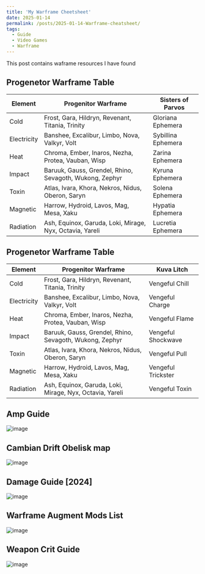 ```yaml
---
title: 'My Warframe Cheetsheet'
date: 2025-01-14
permalink: /posts/2025-01-14-Warframe-cheatsheet/
tags:
  - Guide
  - Video Games
  - Warframe
---
```


This post contains waframe resources I have found

## Progenetor Warframe Table
| Element      | Progenitor Warframe                                       | Sisters of Parvos   |
|--------------|-----------------------------------------------------------|---------------------|
| Cold         | Frost, Gara, Hildryn,  Revenant, Titania, Trinity         | Gloriana Ephemera   |
| Electricity  | Banshee, Excalibur, Limbo, Nova, Valkyr, Volt             | Sybillina Ephemera  |
| Heat         | Chroma, Ember, Inaros, Nezha, Protea, Vauban, Wisp        | Zarina Ephemera     |
| Impact       | Baruuk, Gauss, Grendel, Rhino, Sevagoth, Wukong, Zephyr   | Kyruna Ephemera     |
| Toxin        | Atlas, Ivara, Khora, Nekros, Nidus, Oberon, Saryn         | Solena Ephemera     |
| Magnetic     | Harrow, Hydroid, Lavos, Mag, Mesa, Xaku                   | Hypatia Ephemera    |
| Radiation    | Ash, Equinox, Garuda, Loki, Mirage, Nyx, Octavia, Yareli  | Lucretia Ephemera   |


## Progenetor Warframe Table
| Element      | Progenitor Warframe                                       | Kuva Litch          |
|--------------|-----------------------------------------------------------|---------------------|
| Cold         | Frost, Gara, Hildryn,  Revenant, Titania, Trinity         | Vengeful Chill      |
| Electricity  | Banshee, Excalibur, Limbo, Nova, Valkyr, Volt             | Vengeful Charge     |
| Heat         | Chroma, Ember, Inaros, Nezha, Protea, Vauban, Wisp        | Vengeful Flame      |
| Impact       | Baruuk, Gauss, Grendel, Rhino, Sevagoth, Wukong, Zephyr   | Vengeful Shockwave  |
| Toxin        | Atlas, Ivara, Khora, Nekros, Nidus, Oberon, Saryn         | Vengeful Pull       |
| Magnetic     | Harrow, Hydroid, Lavos, Mag, Mesa, Xaku                   | Vengeful Trickster  |
| Radiation    | Ash, Equinox, Garuda, Loki, Mirage, Nyx, Octavia, Yareli  | Vengeful Toxin      |

## Amp Guide
![image](https://github.com/user-attachments/assets/ec560bef-394a-44c2-ace4-fd9c8c0c3a81)

## Cambian Drift Obelisk map
![image](https://github.com/user-attachments/assets/6eb62048-a9a7-474a-b312-2456cdbff1e4)

## Damage Guide [2024]
![image](https://github.com/user-attachments/assets/8183b73c-48dc-4a50-a1d1-a51b9f4ebfdd)

## Warframe Augment Mods List
![image](https://github.com/user-attachments/assets/633dd83b-9ec8-43bd-97b3-d82c2cf10f8d)

## Weapon Crit Guide
![image](https://github.com/user-attachments/assets/768693ea-9b5c-44c2-979d-da35d072f6e1)

